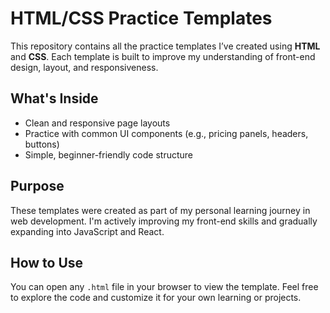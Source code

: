 # HTML/CSS Practice Templates

This repository contains all the practice templates I’ve created using **HTML** and **CSS**. Each template is built to improve my understanding of front-end design, layout, and responsiveness.

## What's Inside
- Clean and responsive page layouts
- Practice with common UI components (e.g., pricing panels, headers, buttons)
- Simple, beginner-friendly code structure

## Purpose
These templates were created as part of my personal learning journey in web development. I'm actively improving my front-end skills and gradually expanding into JavaScript and React.

## How to Use
You can open any `.html` file in your browser to view the template. Feel free to explore the code and customize it for your own learning or projects.


